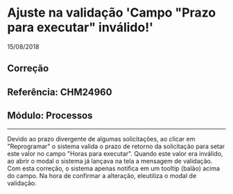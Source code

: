 # Ajuste na validação 'Campo "Prazo para executar" inválido!'
15/08/2018
## Correção
## Referência: CHM24960
## Módulo: Processos
***

Devido ao prazo divergente de algumas solicitações, ao clicar em "Reprogramar" o sistema valida o prazo de retorno da solicitação para setar este valor no campo "Horas para executar". Quando este valor era inválido, ao abrir o modal o sistema já lançava na tela a mensagem de validação. Com esta correção, o sistema apenas notifica em um tooltip (balão) acima do campo. Na hora de confirmar a alteração, eleutiliza o modal de validação.